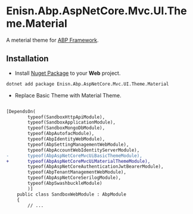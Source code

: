 # Enisn.Abp.AspNetCore.Mvc.UI.Theme.Material
A meterial theme for [ABP Framework](/abpframework/abp).


## Installation
- Install [Nuget Package](https://www.nuget.org/packages/Enisn.Abp.AspNetCore.Mvc.UI.Theme.Material) to your **Web** project.

```bash
dotnet add package Enisn.Abp.AspNetCore.Mvc.UI.Theme.Material
```

- Replace Basic Theme with Material Theme.

```diff

[DependsOn(
        typeof(SandboxHttpApiModule),
        typeof(SandboxApplicationModule),
        typeof(SandboxMongoDbModule),
        typeof(AbpAutofacModule),
        typeof(AbpIdentityWebModule),
        typeof(AbpSettingManagementWebModule),
        typeof(AbpAccountWebIdentityServerModule),
-       typeof(AbpAspNetCoreMvcUiBasicThemeModule),
+       typeof(AbpAspNetCoreMvcUiMaterialThemeModule),
        typeof(AbpAspNetCoreAuthenticationJwtBearerModule),
        typeof(AbpTenantManagementWebModule),
        typeof(AbpAspNetCoreSerilogModule),
        typeof(AbpSwashbuckleModule)
        )]
    public class SandboxWebModule : AbpModule
    {
        // ...
```

